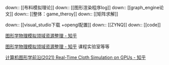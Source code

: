 down:: [[布料模拟理论]]
down:: [[图形渲染程序log]]
down:: [[graph_engine论文]]
down:: [[整体：game_theroy]]
down:: [[矩阵求解]]

down:: [[visual_studio下载 +opengl配置]]
down:: [[ZYNQ]]
down:: [[code]]


[图形学物理模拟领域资源整理 - 知乎](https://zhuanlan.zhihu.com/p/444931303?utm_id=0)

[图形学物理模拟领域资源整理 - 知乎](https://zhuanlan.zhihu.com/p/444931303) 课程实验室等等

[计算机图形学前沿(2021) Real-Time Cloth Simulation on GPUs - 知乎](https://zhuanlan.zhihu.com/p/473396818) 

